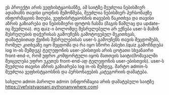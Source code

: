 ეს პროექტი არის ვეფხისტყაოსანზე, ამ საიტზე შეუძლია ნებისმიერ ადამიანს თავისი ცოდნის შემოწმება, შეუძლია ნებისმიერ პერსონაჟზე ინფორმაციის მიღება, ვეფხისრტყაოსნის თავების წაკითხვა და თავისი აზრის გაზიარება და ნებისმიერი ფოტოს ჩასმა (მაგის წაშლაც და update-იც შეუძლია).
თუ quiz-ი ბოლომდე შესრულებული არ ექნება user-ს მაშინ შესრულების დაჭერისას გამოუჩენს გამოტოვებულ შეკითხვას, დამატებითად ქვიზის შესრულებისას user-ს გამოუჩენს თავის შეცდომებს, რომელ კითხვაზე იყო შეცდომა და რა იყო სწორი პასუხი.(quiz გამოჩნდება log in-ის შემდეგ)
ტელეფონის user-ებისთვის არის ცოტათი სხვანაირი front-end-ი, რომ უფრო კომფორტული იყოს მათთვის საიტი(მომავალში შეიცვლება უფრო უკეთეს front-end-ად ტელეფონის user-ებისთვის).
user-ს შეუძლია თავისი აზრის გაზიარება log in-ის შემდეგ.
მარტო admin-ს შეუძლია ვეფხისტყაოსნის და პერსონაჟების კატეგორიის დამატება.



 სახელი admin
 პაროლი admin
(ინფორმაცია არის დამატებული საიტზე https://vefxistyaosani.pythonanywhere.com)
